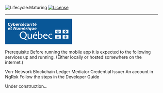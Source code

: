 <!-- ENTETE -->
![Lifecycle:Maturing](https://img.shields.io/badge/Lifecycle-Maturing-007EC6)
[![License](https://img.shields.io/badge/License-Apache_2.0-blue.svg)](LICENSE)

---

<div>
    <a target="_blank" href="https://www.quebec.ca/gouvernement/ministere/cybersecurite-numerique">
      <img src="https://github.com/CQEN-QDCE/.github/blob/main/images/mcn.png" alt="Logo du Ministère de la cybersécurité et du numérique" />
    </a>
</div>
<!-- FIN ENTETE -->

Prerequisite
Before running the mobile app it is expected to the following services up and running. (Either locally or hosted somewhere on the internet.)

Von-Network Blockchain Ledger
Mediator
Credential Issuer
An account in NgRok
Follow the steps in the Developer Guide

Under construction...
